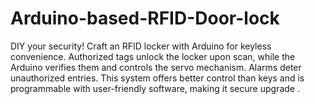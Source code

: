 # Arduino-based-RFID-Door-lock
DIY your security! Craft an RFID locker with Arduino for keyless convenience. Authorized tags unlock the locker upon scan, while the Arduino verifies them and controls the servo mechanism. Alarms deter unauthorized entries. This system offers better control than keys and is programmable with user-friendly software, making it secure upgrade .
